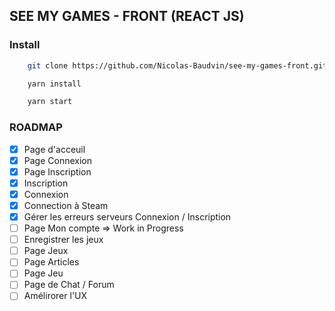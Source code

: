 ## SEE MY GAMES - FRONT (REACT JS)

### Install 

```bash
    git clone https://github.com/Nicolas-Baudvin/see-my-games-front.git
```

```bash
    yarn install
```

```bash
    yarn start
```

### ROADMAP

- [x] Page d'acceuil
- [x] Page Connexion
- [x] Page Inscription
- [x] Inscription
- [x] Connexion
- [x] Connection à Steam
- [x] Gérer les erreurs serveurs Connexion / Inscription
- [ ] Page Mon compte => Work in Progress
- [ ] Enregistrer les jeux
- [ ] Page Jeux
- [ ] Page Articles
- [ ] Page Jeu
- [ ] Page de Chat / Forum
- [ ] Amélirorer l'UX
